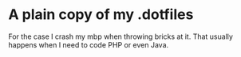 # A plain copy of my .dotfiles
For the case I crash my mbp when throwing bricks at it. That usually
happens when I need to code PHP or even Java.
